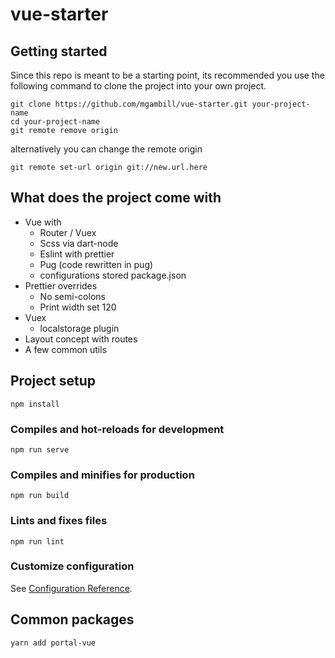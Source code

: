 # vue-starter

## Getting started

Since this repo is meant to be a starting point, its recommended you use the following command to clone the project into your own project.

```
git clone https://github.com/mgambill/vue-starter.git your-project-name
cd your-project-name
git remote remove origin
```
alternatively you can change the remote origin
```
git remote set-url origin git://new.url.here
```

## What does the project come with
- Vue with 
  - Router / Vuex
  - Scss via dart-node
  - Eslint with prettier
  - Pug (code rewritten in pug)
  - configurations stored package.json
- Prettier overrides
  - No semi-colons 
  - Print width set 120
- Vuex 
  - localstorage plugin
- Layout concept with routes
- A few common utils

## Project setup
```
npm install
```

### Compiles and hot-reloads for development
```
npm run serve
```

### Compiles and minifies for production
```
npm run build
```

### Lints and fixes files
```
npm run lint
```

### Customize configuration
See [Configuration Reference](https://cli.vuejs.org/config/).

## Common packages
```
yarn add portal-vue
```
